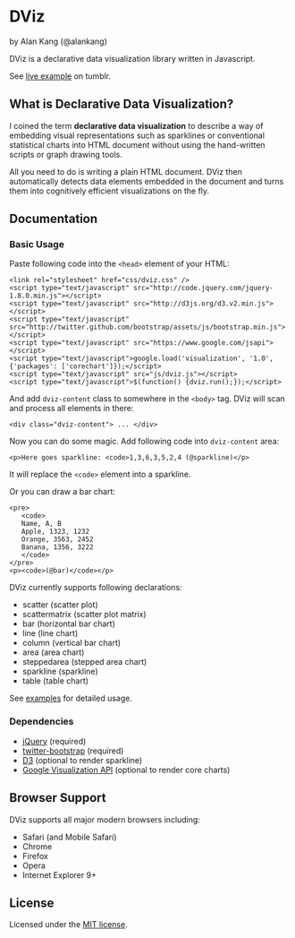 # DViz

by Alan Kang (@alankang)

DViz is a declarative data visualization library written in Javascript.

See [live example](http://akngs.tumblr.com/post/30393301015/declarative-data-visualization) on tumblr.


## What is Declarative Data Visualization?

I coined the term **declarative data visualization** to describe a way of
embedding visual representations such as sparklines or conventional
statistical charts into HTML document without using the hand-written scripts
or graph drawing tools.

All you need to do is writing a plain HTML document. DViz then automatically
detects data elements embedded in the document and turns them into cognitively
efficient visualizations on the fly.


## Documentation

### Basic Usage

Paste following code into the `<head>` element of your HTML:

    <link rel="stylesheet" href="css/dviz.css" />
    <script type="text/javascript" src="http://code.jquery.com/jquery-1.8.0.min.js"></script>
    <script type="text/javascript" src="http://d3js.org/d3.v2.min.js"></script>
    <script type="text/javascript" src="http://twitter.github.com/bootstrap/assets/js/bootstrap.min.js"></script>
    <script type="text/javascript" src="https://www.google.com/jsapi"></script>
    <script type="text/javascript">google.load('visualization', '1.0', {'packages': ['corechart']});</script>
    <script type="text/javascript" src="js/dviz.js"></script>
    <script type="text/javascript">$(function() {dviz.run();});</script>

And add `dviz-content` class to somewhere in the `<body>` tag. DViz will scan and process all elements in there:

    <div class="dviz-content"> ... </div>

Now you can do some magic. Add following code into `dviz-content` area:

    <p>Here goes sparkline: <code>1,3,6,3,5,2,4 (@sparkline)</p>

It will replace the `<code>` element into a sparkline.

Or you can draw a bar chart:

    <pre>
       <code>
       Name, A, B
       Apple, 1323, 1232
       Orange, 3563, 2452
       Banana, 1356, 3222
       </code>
    </pre>
    <p><code>(@bar)</code></p>

DViz currently supports following declarations:

*   scatter (scatter plot)
*   scattermatrix (scatter plot matrix)
*   bar (horizontal bar chart)
*   line (line chart)
*   column (vertical bar chart)
*   area (area chart)
*   steppedarea (stepped area chart)
*   sparkline (sparkline)
*   table (table chart)

See [examples](https://github.com/akngs/dviz/blob/master/examples/examples.html)
for detailed usage.


### Dependencies

*   [jQuery](http://jquery.com/) (required)
*   [twitter-bootstrap](http://twitter.github.com/bootstrap/) (required)
*   [D3](http://d3js.org) (optional to render sparkline)
*   [Google Visualization API](https://developers.google.com/chart/interactive/docs/index) (optional to render core charts)


## Browser Support

DViz supports all major modern browsers including:

*   Safari (and Mobile Safari)
*   Chrome
*   Firefox
*   Opera
*   Internet Explorer 9+


## License

Licensed under the [MIT license](http://en.wikipedia.org/wiki/MIT_License).
